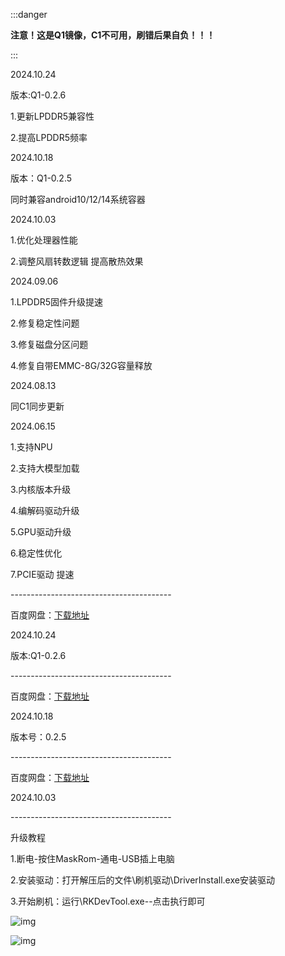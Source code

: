 :::danger

**注意！这是Q1镜像，C1不可用，刷错后果自负！！！**

:::



2024.10.24

版本:Q1-0.2.6

1.更新LPDDR5兼容性

2.提高LPDDR5频率

2024.10.18

版本：Q1-0.2.5

同时兼容android10/12/14系统容器

2024.10.03

1.优化处理器性能

2.调整风扇转数逻辑 提高散热效果

2024.09.06

1.LPDDR5固件升级提速

2.修复稳定性问题

3.修复磁盘分区问题

4.修复自带EMMC-8G/32G容量释放

2024.08.13

同C1同步更新

2024.06.15

1.支持NPU

2.支持大模型加载

3.内核版本升级

4.编解码驱动升级

5.GPU驱动升级

6.稳定性优化

7.PCIE驱动 提速

\----------------------------------------

百度网盘：[下载地址](https://pan.baidu.com/s/1zV1uN-__pv2Yko0_ayBnHQ)

2024.10.24

版本:Q1-0.2.6

\----------------------------------------

百度网盘：[下载地址](https://pan.baidu.com/s/10To4Ubs2d8J4cOXmo_iC6A)

2024.10.18

版本号：0.2.5

\----------------------------------------

百度网盘：[下载地址](https://pan.baidu.com/s/1_c8q5M41iiI0ZKyWZgtlPg)

2024.10.03

\----------------------------------------

升级教程

1.断电-按住MaskRom-通电-USB插上电脑

2.安装驱动：打开解压后的文件\刷机驱动\DriverInstall.exe安装驱动

3.开始刷机：运行\RKDevTool.exe--点击执行即可

![img](http://bbs.moyunteng.com/data/attachment/forum/202410/29/154225wwxed14c7yyzxy19.png)

![img](http://bbs.moyunteng.com/data/attachment/forum/202410/29/154229v157wgdgozwqads6.png)